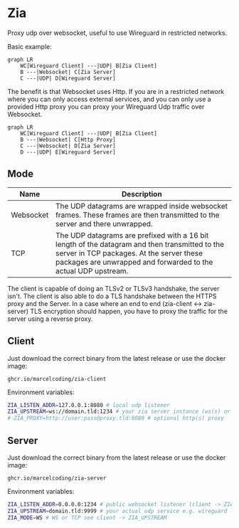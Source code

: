 # Zia

Proxy udp over websocket, useful to use Wireguard in restricted networks.

Basic example:

```mermaid
graph LR
    WC[Wireguard Client] ---|UDP| B[Zia Client]
    B ---|Websocket| C[Zia Server]
    C ---|UDP| D[Wireguard Server]
```

The benefit is that Websocket uses Http. If you are in a restricted network where you can only access external services,
and you can only use a provided Http proxy you can proxy your Wireguard Udp traffic over Websocket.

```mermaid
graph LR
    WC[Wireguard Client] ---|UDP| B[Zia Client]
    B ---|Websocket| C[Http Proxy]
    C ---|Websocket| D[Zia Server]
    D ---|UDP| E[Wireguard Server]
```

## Mode

| Name      | Description                                                                                                                                                                                                 |
|-----------|-------------------------------------------------------------------------------------------------------------------------------------------------------------------------------------------------------------|
| Websocket | The UDP datagrams are wrapped inside websocket frames. These frames are then transmitted to the server and there unwrapped.                                                                                 |
| TCP       | The UDP datagrams are prefixed with a 16 bit length of the datagram and then transmitted to the server in TCP packages. At the server these packages are unwrapped and forwarded to the actual UDP upstream. |

The client is capable of doing an TLSv2 or TLSv3 handshake, the server isn't. The client is also able to do a TLS
handshake between the HTTPS proxy and the Server. In a case where an end to end (zia-client <-> zia-server) TLS
encryption should happen, you have to proxy the traffic for the server using a reverse proxy.

## Client

Just download the correct binary from the latest release or use the docker image:

```
ghcr.io/marcelcoding/zia-client
```

Environment variables:

```bash
ZIA_LISTEN_ADDR=127.0.0.1:8080 # local udp listener
ZIA_UPSTREAM=ws://domain.tld:1234 # your zia server instance (ws(s) or tcp(s))
# ZIA_PROXY=http://user:pass@proxy.tld:8080 # optional http(s) proxy
```

## Server

Just download the correct binary from the latest release or use the docker image:

```
ghcr.io/marcelcoding/zia-server
```

Environment variables:

```bash
ZIA_LISTEN_ADDR=0.0.0.0:1234 # public websocket listener (client -> ZIA_UPSTREAM)
ZIA_UPSTREAM=domain.tld:9999 # your actual udp service e.g. wireguard listener
ZIA_MODE=WS # WS or TCP see client -> ZIA_UPSTREAM
```
